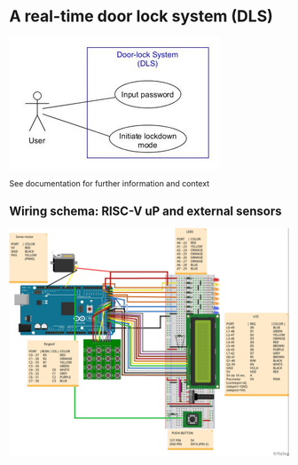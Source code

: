 # A real-time door lock system (DLS) 

![](/README-files/Use_case.jpg)

See documentation for further information and context

## Wiring schema: RISC-V uP and external sensors
![](/README-files/v0.3.jpg)